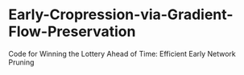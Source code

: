 # Early-Cropression-via-Gradient-Flow-Preservation
Code for Winning the Lottery Ahead of Time: Efficient Early Network Pruning
